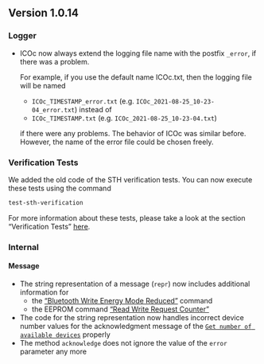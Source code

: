 ## Version 1.0.14

### Logger

- ICOc now always extend the logging file name with the postfix `_error`, if there was a problem.

  For example, if you use the default name ICOc.txt, then the logging file will be named

  - `ICOc_TIMESTAMP_error.txt` (e.g. `ICOc_2021-08-25_10-23-04_error.txt`) instead of
  - `ICOc_TIMESTAMP.txt` (e.g. `ICOc_2021-08-25_10-23-04.txt`)

  if there were any problems. The behavior of ICOc was similar before. However, the name of the error file could be chosen freely.

### Verification Tests

We added the old code of the STH verification tests. You can now execute these tests using the command

```sh
test-sth-verification
```

For more information about these tests, please take a look at the section “Verification Tests” [here](../Tutorials.md).

### Internal

#### Message

- The string representation of a message (`repr`) now includes additional information for
  - the [“Bluetooth Write Energy Mode Reduced”](https://mytoolit.github.io/Documentation/#command:get-set-state) command
  - the EEPROM command [“Read Write Request Counter”](https://mytoolit.github.io/Documentation/#command-read-write-request-counter)
- The code for the string representation now handles incorrect device number values for the acknowledgment message of the [`Get number of available devices`](https://mytoolit.github.io/Documentation/#command:bluetooth:2) properly
- The method `acknowledge` does not ignore the value of the `error` parameter any more
